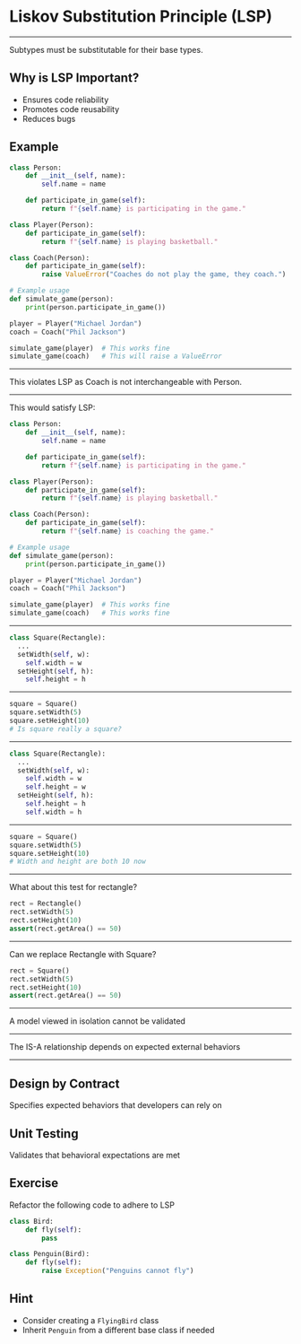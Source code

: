 Liskov Substitution Principle (LSP)
===================================

---

Subtypes must be substitutable for their base types.

## Why is LSP Important?

- Ensures code reliability
- Promotes code reusability
- Reduces bugs

Example
-------

```python
class Person:
    def __init__(self, name):
        self.name = name

    def participate_in_game(self):
        return f"{self.name} is participating in the game."

class Player(Person):
    def participate_in_game(self):
        return f"{self.name} is playing basketball."

class Coach(Person):
    def participate_in_game(self):
        raise ValueError("Coaches do not play the game, they coach.")

# Example usage
def simulate_game(person):
    print(person.participate_in_game())

player = Player("Michael Jordan")
coach = Coach("Phil Jackson")

simulate_game(player)  # This works fine
simulate_game(coach)   # This will raise a ValueError
```

---

This violates LSP as Coach is not interchangeable with Person.

---

This would satisfy LSP:

```python
class Person:
    def __init__(self, name):
        self.name = name

    def participate_in_game(self):
        return f"{self.name} is participating in the game."

class Player(Person):
    def participate_in_game(self):
        return f"{self.name} is playing basketball."

class Coach(Person):
    def participate_in_game(self):
        return f"{self.name} is coaching the game."

# Example usage
def simulate_game(person):
    print(person.participate_in_game())

player = Player("Michael Jordan")
coach = Coach("Phil Jackson")

simulate_game(player)  # This works fine
simulate_game(coach)   # This works fine
```

---

```python
class Square(Rectangle):
  ...
  setWidth(self, w):
    self.width = w
  setHeight(self, h):
    self.height = h
```

---

```python
square = Square()
square.setWidth(5)
square.setHeight(10)
# Is square really a square?
```

---

```python
class Square(Rectangle):
  ...
  setWidth(self, w):
    self.width = w
    self.height = w
  setHeight(self, h):
    self.height = h
    self.width = h
```

---

```python
square = Square()
square.setWidth(5)
square.setHeight(10)
# Width and height are both 10 now
```

---

What about this test for rectangle?

```python
rect = Rectangle()
rect.setWidth(5)
rect.setHeight(10)
assert(rect.getArea() == 50)
```

---

Can we replace Rectangle with Square?

```python
rect = Square()
rect.setWidth(5)
rect.setHeight(10)
assert(rect.getArea() == 50)
```

---

A model viewed in isolation cannot be validated

---

The IS-A relationship depends on expected external behaviors

---

Design by Contract
------------------

Specifies expected behaviors that developers can rely on

Unit Testing
------------

Validates that behavioral expectations are met

## Exercise

Refactor the following code to adhere to LSP

```python
class Bird:
    def fly(self):
        pass

class Penguin(Bird):
    def fly(self):
        raise Exception("Penguins cannot fly")
```

## Hint

- Consider creating a `FlyingBird` class
- Inherit `Penguin` from a different base class if needed
